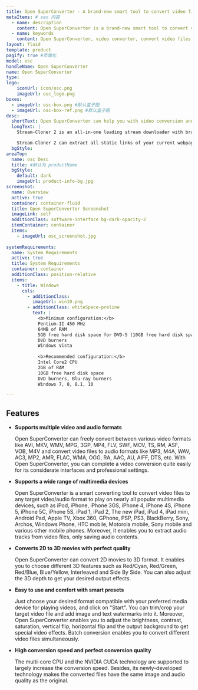 ```yaml
---
title: Open SuperConverter - A brand-new smart tool to convert video files to any video/audio format.
metaItems: # seo 内容
  - name: description
    content: Open SuperConverter is a brand-new smart tool to convert video files to any video/audio format. It enables you to convert your original videos to any target format compatible with popular media devices.
  - name: keywords
    content: Open SuperConverter, video converter, convert video files
layout: fluid
template: product
pagify: true #页面化
model: osc
handleName: Open SuperConverter
name: Open SuperConverter
type: 
logo:
    iconUrl: icon/osc.png
    imageUrl: osc_logo.png
boxes:
  - imageUrl: osc-box.png #默认盒子图
  - imageUrl: osc-box-ref.png #默认盒子图
desc:
  shortText: Open SuperConverter can help you with video conversion and support mutual conversion of multiple formats.
  longText: |
    Stream-Cloner 2 is an all-in-one leading stream downloader with brand-new interfaces and high speed to download videos from all video websites and video-sharing sites including YouTube, Netflix, Hulu, Facebook, VEVO, Myspace, Dailymotion¹, etc. It enables you to download online movies, streaming videos, audio files, pictures, etc from the Internet and capture anything on the PC whenever you want. With Stream-Cloner 2, the downloaded and captured videos can be converted to video and audio formats compatible with popular media devices.

    Stream-Cloner 2 can extract all static links of your current webpage so that you can select your desired content URLs to download conveniently. Besides, you can add a category manually to save your favorite finished tasks independently. The downloaded/captured/converted video files can be easily played back with the built-in video player. With this easy-to-use tool, even a novice can accomplish the download/capture tasks by using the 1-Click interface.
  bgStyle: 
areaTop:
  name: osc Desc
  title: #默认为 productName
  bgStyle: 
    default: dark
    imageUrl: product-info-bg.jpg    
screenshot:
  name: Overview
  active: true
  container: container-fluid
  title: Open SuperConverter Screenshot
  imageLink: self
  additionClass: software-interface bg-dark-opacity-2
  itemContainer: container
  items:
    - imageUrl: osc_screenshot.jpg
 
systemRequirements:
  name: System Requirements 
  active: true
  title: System Requirements
  container: container
  additionClass: position-relative
  items:
    - title: Windows
      cols:
        - additionClass: 
          imageUrl: win10.png
        - additionClass: whiteSpace-preline
          text: |
            <b>Minimum configuration:</b>
            Pentium-II 450 MHz
            64MB of RAM
            5GB free hard disk space for DVD-5 (10GB free hard disk space for DVD-9)
            DVD burners
            Windows Vista
            
            <b>Recommended configuration:</b>
            Intel Core2 CPU
            2GB of RAM
            10GB free hard disk space
            DVD burners, Blu-ray burners
            Windows 7, 8, 8.1, 10

---
```

## Features

*   **Supports multiple video and audio formats**

    Open SuperConverter can freely convert between various video formats like AVI, MKV, WMV, MPG, 3GP, MP4, FLV, SWF, MOV, TS, RM, ASF, VOB, M4V and convert video files to audio formats like MP3, M4A, WAV, AC3, MP2, AMR, FLAC, WMA, OGG, RA, AAC, AU, AIFF, DTS, etc. With Open SuperConverter, you can complete a video conversion quite easily for its considerate interfaces and professional settings.
*   **Supports a wide range of multimedia devices**

    Open SuperConverter is a smart converting tool to convert video files to any target video/audio format to play on nearly all popular multimedia devices, such as iPod, iPhone, iPhone 3GS, iPhone 4, iPhone 4S, iPhone 5, iPhone 5C, iPhone 5S, iPad 1, iPad 2, The new iPad, iPad 4, iPad mini, Android Pad, Apple TV, Xbox 360, GPhone, PSP, PS3, BlackBerry, Sony, Archos, Windows Phone, HTC mobile, Motorola mobile, Sony mobile and various other mobile phones. Moreover, it enables you to extract audio tracks from video files, only saving audio contents.
*   **Converts 2D to 3D movies with perfect quality**

    Open SuperConverter can convert 2D movies to 3D format. It enables you to choose different 3D features such as Red/Cyan, Red/Green, Red/Blue, Blue/Yellow, Interleaved and Side By Side. You can also adjust the 3D depth to get your desired output effects.
*   **Easy to use and comfort with smart presets**

    Just choose your desired format compatible with your preferred media device for playing videos, and click on "Start". You can trim/crop your target video file and add image and text watermarks into it. Moreover, Open SuperConverter enables you to adjust the brightness, contrast, saturation, vertical flip, horizontal flip and the output background to get special video effects. Batch conversion enables you to convert different video files simultaneously.
*   **High conversion speed and perfect conversion quality**

    The multi-core CPU and the NVIDIA CUDA technology are supported to largely increase the conversion speed. Besides, its newly-developed technology makes the converted files have the same image and audio quality as the original.